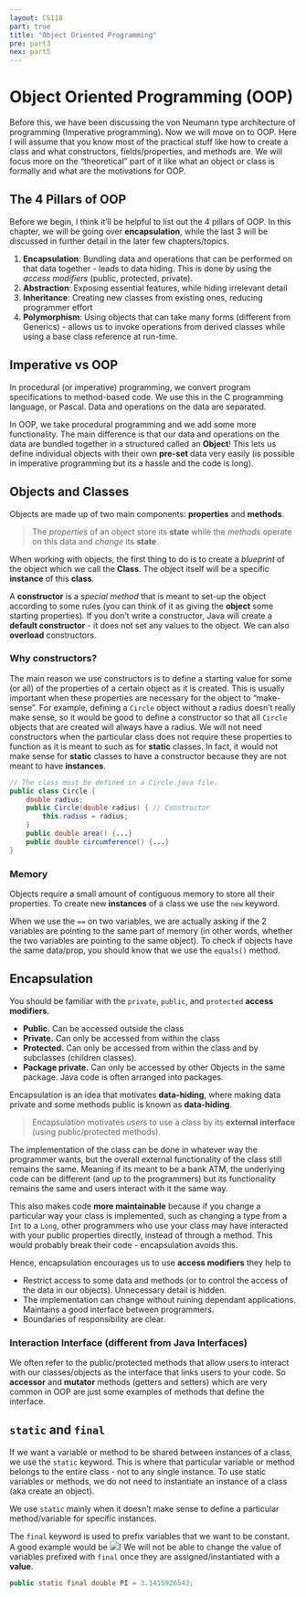 ```yaml
---
layout: CS118
part: true
title: "Object Oriented Programming"
pre: part3
nex: part5
---
```


# Object Oriented Programming (OOP)

Before this, we have been discussing the von Neumann type architecture of programming (Imperative programming). Now we will move on to OOP. Here I will assume that you know most of the practical stuff like how to create a class and what constructors, fields/properties, and methods are. We will focus more on the “theoretical” part of it like what an object or class is formally and what are the motivations for OOP.

## The 4 Pillars of OOP

Before we begin, I think it’ll be helpful to list out the 4 pillars of OOP. In this chapter, we will be going over **encapsulation**, while the last 3 will be discussed in further detail in the later few chapters/topics.

1. **Encapsulation**: Bundling data and operations that can be performed on that data together - leads to data hiding. This is done by using the *access modifiers* (public, protected, private). 
2. **Abstraction**: Exposing essential features, while hiding irrelevant detail
3. **Inheritance**: Creating new classes from existing ones, reducing programmer effort
4. **Polymorphism**: Using objects that can take many forms (different from Generics) - allows us to invoke operations from derived classes while using a base class reference at run-time. 

## Imperative vs OOP

In procedural (or imperative) programming, we convert program specifications to method-based code. We use this in the C programming language, or Pascal. Data and operations on the data are separated.

In OOP, we take procedural programming and we add some more functionality. The main difference is that our data and operations on the data are bundled together in a structured called an **Object**! This lets us define individual objects with their own **pre-set** data very easily (is possible in imperative programming but its a hassle and the code is long).

## Objects and Classes

Objects are made up of two main components: **properties** and **methods**. 

> The *properties* of an object store its **state** while the *methods* operate on this data and *change* its **state**.

When working with objects, the first thing to do is to create a *blueprint* of the object which we call the **Class**. The object itself will be a specific **instance** of this **class**. 

A **constructor** is a *special method* that is meant to set-up the object according to some rules (you can think of it as giving the **object** some starting properties). If you don’t write a constructor, Java will create a **default constructor** - it does not set any values to the object. We can also **overload** constructors. 

### Why constructors?

The main reason we use constructors is to define a starting value for some (or all) of the properties of a certain object as it is created. This is usually important when these properties are necessary for the object to “make-sense”. For example, defining a `Circle` object without a radius doesn’t really make sense, so it would be good to define a constructor so that all `Circle` objects that are created will always have a radius. We will not need constructors when the particular class does not require these properties to function as it is meant to such as for **static** classes. In fact, it would not make sense for **static** classes to have a constructor because they are not meant to have **instances**.

```java
// The class must be defined in a Circle.java file.
public class Circle {
    double radius;
    public Circle(double radius) { // Constructor
        this.radius = radius;
    }
    public double area() {...}
    public double circumference() {...}
}
```

### Memory

Objects require a small amount of contiguous memory to store all their properties. To create new **instances** of a class we use the `new` keyword. 

When we use the `==` on two variables, we are actually asking if the 2 variables are pointing to the same part of memory (in other words, whether the two variables are pointing to the same object). To check if objects have the same data/prop, you should know that we use the `equals()` method. 

## Encapsulation

You should be familiar with the `private`, `public`, and `protected` **access modifiers**. 

- **Public.** Can be accessed outside the class
- **Private.** Can only be accessed from within the class
- **Protected.** Can only be accessed from within the class and by subclasses (children classes). 
- **Package private.** Can only be accessed by other Objects in the same package. Java code is often arranged into packages.

Encapsulation is an idea that motivates **data-hiding**, where making data private and some methods public is known as **data-hiding**. 

> Encapsulation motivates *users* to use a class by its **external interface** (using public/protected methods). 

The implementation of the class can be done in whatever way the programmer wants, but the overall external functionality of the class still remains the same. Meaning if its meant to be a bank ATM, the underlying code can be different (and up to the programmers) but its functionality remains the same and users interact with it the same way. 

This also makes code **more maintainable** because if you change a particular way your class is implemented, such as changing a type from a `Int` to a `Long`, other programmers who use your class may have interacted with your public properties directly, instead of through a method. This would probably break their code - encapsulation avoids this. 

Hence, encapsulation encourages us to use **access modifiers** they help to

- Restrict access to some data and methods (or to control the access of the data in our objects). Unnecessary detail is hidden.
- The implementation can change without ruining dependant applications. Maintains a good interface between programmers.
- Boundaries of responsibility are clear.

### Interaction Interface (different from Java Interfaces)

We often refer to the public/protected methods that allow users to interact with our classes/objects as the interface that links users to your code. So **accessor** and **mutator** methods (getters and setters) which are very common in OOP are just some examples of methods that define the interface.

## `static` and `final`

If we want a variable or method to be shared between instances of a class, we use the `static` keyword. This is where that particular variable or method belongs to the entire class - not to any single instance. To use static variables or methods, we do not need to instantiate an instance of a class (aka create an object).

We use `static` mainly when it doesn’t make sense to define a particular method/variable for specific instances.

The `final` keyword is used to prefix variables that we want to be constant. A good example would be <img src="https://render.githubusercontent.com/render/math?math=\pi&mode=inline">! We will not be able to change the value of variables prefixed with `final` once they are assigned/instantiated with a **value**.

```java
public static final double PI = 3.1415926543;
```


